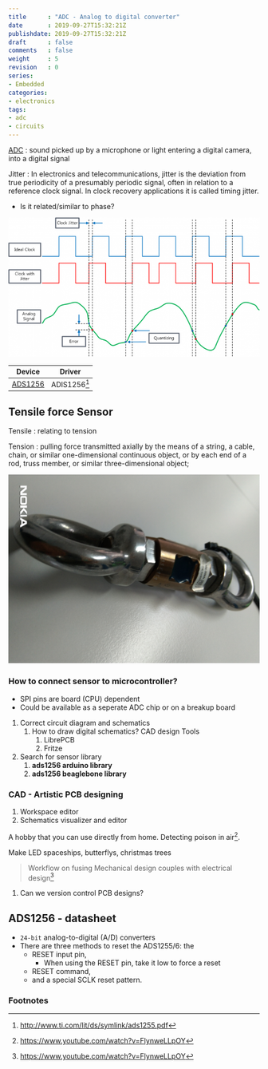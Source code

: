 ```yaml
---
title      : "ADC - Analog to digital converter"
date       : 2019-09-27T15:32:21Z
publishdate: 2019-09-27T15:32:21Z
draft      : false
comments   : false
weight     : 5
revision   : 0
series:
- Embedded
categories:
- electronics
tags:
- adc
- circuits
---
```


[ADC](https://en.wikipedia.org/wiki/Analog-to-digital_converter)
: sound picked up by a microphone or light entering a digital camera, into a digital signal
<!-- more -->

Jitter
: In electronics and telecommunications, jitter is the deviation from true periodicity of a presumably periodic signal, often in relation to a reference clock signal. In clock recovery applications it is called timing jitter.
* Is it related/similar to phase?

![Jitter](Clock_Jitter_r01-1-700x387.png)

Device | Driver
-------|----------
[ADS1256](http://www.ti.com/lit/ds/symlink/ads1255.pdf) | ADIS1256[^1]

## Tensile force Sensor

Tensile
: relating to tension

Tension
:  pulling force transmitted axially by the means of a string, a cable, chain, or similar one-dimensional continuous object, or by each end of a rod, truss member, or similar three-dimensional object;

![tensile-force-sensor](tensile-force-sensor.jpeg)

### How to connect sensor to microcontroller?

* SPI pins are board (CPU) dependent
* Could be available as a seperate ADC chip or on a breakup board

1. Correct circuit diagram and schematics
   1. How to draw digital schematics? CAD design Tools
      1. LibrePCB
      2. Fritze
2. Search for sensor library
   1. **ads1256 arduino library**
   2. **ads1256 beaglebone library**

### CAD - Artistic PCB designing

1. Workspace editor
2. Schematics visualizer and editor


A hobby that you can use directly from home. Detecting poison in air[^2].

Make LED spaceships, butterflys, christmas trees

> Workflow on fusing Mechanical design couples with electrical design[^2]

1. Can we version control PCB designs?



## ADS1256 - datasheet

* `24-bit` analog-to-digital (A/D) converters
* There are three methods to reset the ADS1255/6: the
  * RESET input pin, 
    * When using the RESET pin, take it low to force a reset
  * RESET command,
  * and a special SCLK reset pattern.

### Footnotes

[^1]: http://www.ti.com/lit/ds/symlink/ads1255.pdf
[^2]: https://www.youtube.com/watch?v=FlynweLLpOY
